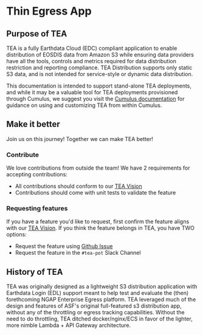 # Thin Egress App

## Purpose of TEA

TEA is a fully Earthdata Cloud (EDC) compliant application to enable
distribution of EOSDIS data from Amazon S3 while ensuring data
providers have all the tools, controls and metrics required for data
distribution restriction and reporting compliance. TEA Distribution supports
only static S3 data, and is not intended for service-style or dynamic data
distribution.

This documentation is intended to support stand-alone TEA deployments, and
while it may be a valuable tool for TEA deployments provisioned through
Cumulus, we suggest you visit the
[Cumulus documentation](https://nasa.github.io/cumulus/docs/deployment/thin_egress_app)
for guidance on using and customizing TEA from within Cumulus.

## Make it better

Join us on this journey! Together we can make TEA better!

### Contribute

We love contributions from outside the team! We have 2 requirements for
accepting contributions:

* All contributions should conform to our [TEA Vision](vision.md)
* Contributions should come with unit tests to validate the feature

### Requesting features

If you have a feature you'd like to request, first confirm the feature
aligns with our [TEA Vision](vision.md). If you think the feature
belongs in TEA, you have TWO options:

* Request the feature using [Github Issue](https://github.com/asfadmin/thin-egress-app/issues)
* Request the feature in the `#tea-pot` Slack Channel

## History of TEA

TEA was originally designed as a lightweight S3 distribution application with Earthdata Login
(EDL) support meant to help test and evaluate the (then) forethcoming NGAP Enterprise Egress
platform. TEA leveraged much of the design and features of ASF's original full-featured s3
distribution app, without any of the throttling or egress tracking capabilities. Without the
need to do throttling, TEA ditched docker/nginx/ECS in favor of the lighter, more nimble
Lambda + API Gateway architecture.
